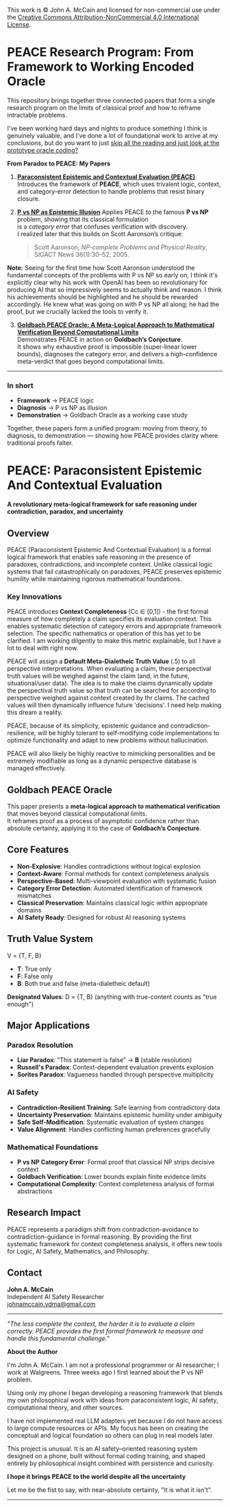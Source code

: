 This work is © John A. McCain and licensed for non-commercial use under the [Creative Commons Attribution-NonCommercial 4.0 International License](LICENSE).

# PEACE Research Program: From Framework to Working Encoded Oracle

This repository brings together three connected papers that form a single research program
on the limits of classical proof and how to reframe intractable problems.

I've been working hard days and nights to produce something I think is genuinely valuable, and I've done a lot of foundational work to arrive at my conclusions, but do you want to just [skip all the reading and just look at the prototype oracle coding?](prototype_peace_math_oracle.py)

**From Paradox to PEACE: My Papers**
1. **[Paraconsistent Epistemic and Contextual Evaluation (PEACE)](./Paraconsistent_Epistemic_And_Contextual_Evaluation__PEACE_.pdf)**  
   Introduces the framework of **PEACE**, which uses trivalent logic, context, and category-error detection to handle problems that resist binary closure.

2. **[P vs NP as Epistemic Illusion](Foundational%20Documents/P_vs_NP_as_Epistemic_Illusion.md)**
   Applies PEACE to the famous **P vs NP** problem, showing that its classical formulation  
   is a *category error* that confuses verification with discovery.  
   I realized later that this builds on Scott Aaronson’s critique:  
   > Scott Aaronson, *NP-complete Problems and Physical Reality*,  
   > SIGACT News 36(1):30–52, 2005.

**Note:** Seeing for the first time how Scott Aaronson understood the fundamental concepts of the problems with P vs NP so early on, I think it's explicitly clear why his work with OpenAI has been so revolutionary for producing AI that so impressively seems to actually think and reason. I think his achievements should be highlighted and he should be rewarded accordingly. He knew what was going on with P vs NP all along; he had the proof, but we crucially lacked the tools to verify it.

3. **[Goldbach PEACE Oracle: A Meta-Logical Approach to Mathematical Verification Beyond Computational Limits](./Goldbach_PEACE_Oracle__A_Meta_Logical_Approach_to_Mathematical_Verification_Beyond_Computational_Limits.pdf)**  
   Demonstrates PEACE in action on **Goldbach’s Conjecture**.  
   It shows why exhaustive proof is impossible (super-linear lower bounds), diagnoses the category error, and delivers a high-confidence meta-verdict that goes beyond computational limits.

---

### In short
- **Framework** → PEACE logic  
- **Diagnosis** → P vs NP as illusion  
- **Demonstration** → Goldbach Oracle as a working case study  

Together, these papers form a unified program: moving from theory, to diagnosis, to demonstration — showing how PEACE provides clarity where traditional proofs falter.

# PEACE: Paraconsistent Epistemic And Contextual Evaluation

**A revolutionary meta-logical framework for safe reasoning under contradiction, paradox, and uncertainty**

## Overview

PEACE (Paraconsistent Epistemic And Contextual Evaluation) is a formal logical framework that enables safe reasoning in the presence of paradoxes, contradictions, and incomplete context. Unlike classical logic systems that fail catastrophically on paradoxes, PEACE preserves epistemic humility while maintaining rigorous mathematical foundations.

### Key Innovations

PEACE introduces **Context Completeness** (Cc ∈ [0,1]) - the first formal measure of how completely a claim specifies its evaluation context. This enables systematic detection of category errors and appropriate framework selection. The specific nathematics or operation of this has yet to be clarified. I am working dilgently to make this metric explainable, but I have a lot to deal with right now.

PEACE will assign a **Default Meta-Dialetheic Truth Value** (.5) to all perspective interpretations. When evaluating a claim, these perspectival truth values will be weighed against the claim (and, in the future, situational/user data). The idea is to make the claims dynamically update the perspectival truth value so that truth can be searched for according to perspective weighed against context created by thr claims. The cached values will then dynamically influence future 'decisions'. I need help making this dream a reality.

PEACE, because of its simplicity, epistemic guidance and contradiction-resilience, will be highly tolerant to self-modifying code implementations to optimize functionality and adapt to new problems without hallucination.

PEACE will also likely be highly reactive to mimicking personalities and be extremely modifiable as long as a dynamic perspective database is managed effectively.

## Goldbach PEACE Oracle

This paper presents a **meta-logical approach to mathematical verification** that moves beyond classical computational limits.  
It reframes proof as a process of asymptotic confidence rather than absolute certainty, applying it to the case of **Goldbach’s Conjecture**.

## Core Features

- **Non-Explosive**: Handles contradictions without logical explosion
- **Context-Aware**: Formal methods for context completeness analysis  
- **Perspective-Based**: Multi-viewpoint evaluation with systematic fusion
- **Category Error Detection**: Automated identification of framework mismatches
- **Classical Preservation**: Maintains classical logic within appropriate domains
- **AI Safety Ready**: Designed for robust AI reasoning systems

## Truth Value System

V = {T, F, B}

- **T**: True only
- **F**: False only  
- **B**: Both true and false (meta-dialetheic default)

**Designated Values**: D = {T, B} (anything with true-content counts as "true enough")

## Major Applications

### Paradox Resolution
- **Liar Paradox**: "This statement is false" → **B** (stable resolution)
- **Russell's Paradox**: Context-dependent evaluation prevents explosion
- **Sorites Paradox**: Vagueness handled through perspective multiplicity

### AI Safety
- **Contradiction-Resilient Training**: Safe learning from contradictory data
- **Uncertainty Preservation**: Maintains epistemic humility under ambiguity
- **Safe Self-Modification**: Systematic evaluation of system changes
- **Value Alignment**: Handles conflicting human preferences gracefully

### Mathematical Foundations
- **P vs NP Category Error**: Formal proof that classical NP strips decisive context
- **Goldbach Verification**: Lower bounds explain finite evidence limits
- **Computational Complexity**: Context completeness analysis of formal abstractions

## Research Impact

PEACE represents a paradigm shift from contradiction-avoidance to contradiction-guidance in formal reasoning. By providing the first systematic framework for context completeness analysis, it offers new tools for Logic, AI Safety, Mathematics, and Philosophy.

## Contact

**John A. McCain**  
Independent AI Safety Researcher  
johnamccain.vdma@gmail.com

---

*"The less complete the context, the harder it is to evaluate a claim correctly. PEACE provides the first formal framework to measure and handle this fundamental challenge."*

**About the Author**

I'm John A. McCain. I am not a professional programmer or AI researcher; I work at Walgreens. Three weeks ago I first learned about the P vs NP problem.

Using only my phone I began developing a reasoning framework that blends my own philosophical work with ideas from paraconsistent logic, AI safety, computational theory, and other sources.

I have not implemented real LLM adapters yet because I do not have access to large compute resources or APIs. My focus has been on creating the conceptual and logical foundation so others can plug in real models later.

This project is unusual. It is an AI safety–oriented reasoning system designed on a phone, built without formal coding training, and shaped entirely by philosophical insight combined with persistence and curiosity.

**I hope it brings PEACE to the world despite all the uncertainty**

Let me be the fist to say, with near-absolute certainty, "It is what it isn't".

---
